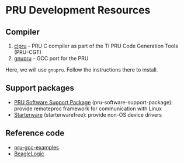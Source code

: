 # PRU Development Resources

## Compiler

1. [clpru](http://www.ti.com/tool/download/PRU-CGT-2-1) - PRU C compiler as part of the TI PRU Code Generation Tools (PRU-CGT)
2. [gnupru](https://github.com/dinuxbg/gnupru) - GCC port for the PRU

Here, we will use `gnupru`. Follow the instructions there to install.

## Support packages

* [PRU Software Support Package](https://git.ti.com/pru-software-support-package) (pru-software-support-package): provide remoteproc framework for communication with Linux
* [Starterware](https://sourceforge.net/p/starterwarefree/code/ci/master/tree/) (starterwarefree): provide non-OS device drivers

## Reference code

* [pru-gcc-examples](https://github.com/dinuxbg/pru-gcc-examples)
* [BeagleLogic](https://github.com/abhishek-kakkar/BeagleLogic)

